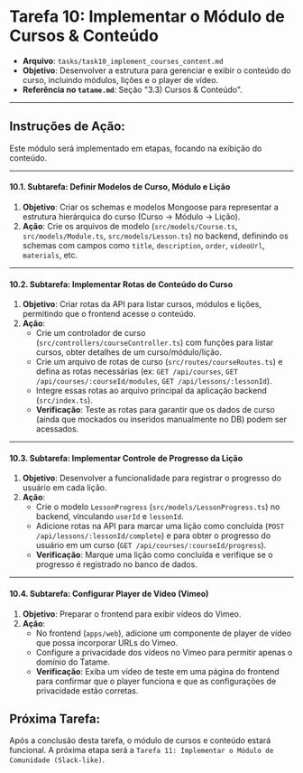 # Tarefa 10: Implementar o Módulo de Cursos & Conteúdo

*   **Arquivo**: `tasks/task10_implement_courses_content.md`
*   **Objetivo**: Desenvolver a estrutura para gerenciar e exibir o conteúdo do curso, incluindo módulos, lições e o player de vídeo.
*   **Referência no `tatame.md`**: Seção "3.3) Cursos & Conteúdo".

---

## Instruções de Ação:

Este módulo será implementado em etapas, focando na exibição do conteúdo.

---

#### **10.1. Subtarefa: Definir Modelos de Curso, Módulo e Lição**

1.  **Objetivo**: Criar os schemas e modelos Mongoose para representar a estrutura hierárquica do curso (Curso -> Módulo -> Lição).
2.  **Ação**: Crie os arquivos de modelo (`src/models/Course.ts`, `src/models/Module.ts`, `src/models/Lesson.ts`) no backend, definindo os schemas com campos como `title`, `description`, `order`, `videoUrl`, `materials`, etc.

---

#### **10.2. Subtarefa: Implementar Rotas de Conteúdo do Curso**

1.  **Objetivo**: Criar rotas da API para listar cursos, módulos e lições, permitindo que o frontend acesse o conteúdo.
2.  **Ação**:
    *   Crie um controlador de curso (`src/controllers/courseController.ts`) com funções para listar cursos, obter detalhes de um curso/módulo/lição.
    *   Crie um arquivo de rotas de curso (`src/routes/courseRoutes.ts`) e defina as rotas necessárias (ex: `GET /api/courses`, `GET /api/courses/:courseId/modules`, `GET /api/lessons/:lessonId`).
    *   Integre essas rotas ao arquivo principal da aplicação backend (`src/index.ts`).
    *   **Verificação**: Teste as rotas para garantir que os dados de curso (ainda que mockados ou inseridos manualmente no DB) podem ser acessados.

---

#### **10.3. Subtarefa: Implementar Controle de Progresso da Lição**

1.  **Objetivo**: Desenvolver a funcionalidade para registrar o progresso do usuário em cada lição.
2.  **Ação**:
    *   Crie o modelo `LessonProgress` (`src/models/LessonProgress.ts`) no backend, vinculando `userId` e `lessonId`.
    *   Adicione rotas na API para marcar uma lição como concluída (`POST /api/lessons/:lessonId/complete`) e para obter o progresso do usuário em um curso (`GET /api/courses/:courseId/progress`).
    *   **Verificação**: Marque uma lição como concluída e verifique se o progresso é registrado no banco de dados.

---

#### **10.4. Subtarefa: Configurar Player de Vídeo (Vimeo)**

1.  **Objetivo**: Preparar o frontend para exibir vídeos do Vimeo.
2.  **Ação**:
    *   No frontend (`apps/web`), adicione um componente de player de vídeo que possa incorporar URLs do Vimeo.
    *   Configure a privacidade dos vídeos no Vimeo para permitir apenas o domínio do Tatame.
    *   **Verificação**: Exiba um vídeo de teste em uma página do frontend para confirmar que o player funciona e que as configurações de privacidade estão corretas.

## Próxima Tarefa:

Após a conclusão desta tarefa, o módulo de cursos e conteúdo estará funcional. A próxima etapa será a `Tarefa 11: Implementar o Módulo de Comunidade (Slack-like)`.
